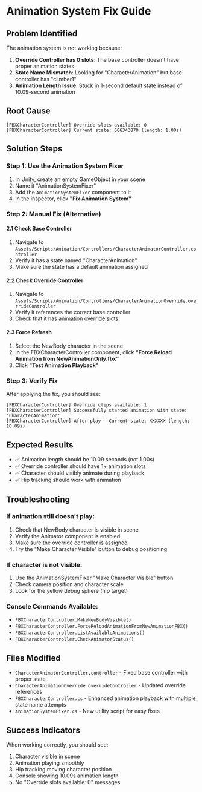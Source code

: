 # Animation System Fix Guide

## Problem Identified
The animation system is not working because:
1. **Override Controller has 0 slots**: The base controller doesn't have proper animation states
2. **State Name Mismatch**: Looking for "CharacterAnimation" but base controller has "climber1"
3. **Animation Length Issue**: Stuck in 1-second default state instead of 10.09-second animation

## Root Cause
```
[FBXCharacterController] Override slots available: 0
[FBXCharacterController] Current state: 606343870 (length: 1.00s)
```

## Solution Steps

### Step 1: Use the Animation System Fixer
1. In Unity, create an empty GameObject in your scene
2. Name it "AnimationSystemFixer"
3. Add the `AnimationSystemFixer` component to it
4. In the inspector, click **"Fix Animation System"**

### Step 2: Manual Fix (Alternative)

#### 2.1 Check Base Controller
1. Navigate to `Assets/Scripts/Animation/Controllers/CharacterAnimatorController.controller`
2. Verify it has a state named "CharacterAnimation"
3. Make sure the state has a default animation assigned

#### 2.2 Check Override Controller
1. Navigate to `Assets/Scripts/Animation/Controllers/CharacterAnimationOverride.overrideController`
2. Verify it references the correct base controller
3. Check that it has animation override slots

#### 2.3 Force Refresh
1. Select the NewBody character in the scene
2. In the FBXCharacterController component, click **"Force Reload Animation from NewAnimationOnly.fbx"**
3. Click **"Test Animation Playback"**

### Step 3: Verify Fix
After applying the fix, you should see:
```
[FBXCharacterController] Override clips available: 1
[FBXCharacterController] Successfully started animation with state: 'CharacterAnimation'
[FBXCharacterController] After play - Current state: XXXXXX (length: 10.09s)
```

## Expected Results
- ✅ Animation length should be 10.09 seconds (not 1.00s)
- ✅ Override controller should have 1+ animation slots
- ✅ Character should visibly animate during playback
- ✅ Hip tracking should work with animation

## Troubleshooting

### If animation still doesn't play:
1. Check that NewBody character is visible in scene
2. Verify the Animator component is enabled
3. Make sure the override controller is assigned
4. Try the "Make Character Visible" button to debug positioning

### If character is not visible:
1. Use the AnimationSystemFixer "Make Character Visible" button
2. Check camera position and character scale
3. Look for the yellow debug sphere (hip target)

### Console Commands Available:
- `FBXCharacterController.MakeNewBodyVisible()`
- `FBXCharacterController.ForceReloadAnimationFromNewAnimationFBX()`
- `FBXCharacterController.ListAvailableAnimations()`
- `FBXCharacterController.CheckAnimatorStatus()`

## Files Modified
- `CharacterAnimatorController.controller` - Fixed base controller with proper state
- `CharacterAnimationOverride.overrideController` - Updated override references
- `FBXCharacterController.cs` - Enhanced animation playback with multiple state name attempts
- `AnimationSystemFixer.cs` - New utility script for easy fixes

## Success Indicators
When working correctly, you should see:
1. Character visible in scene
2. Animation playing smoothly
3. Hip tracking moving character position
4. Console showing 10.09s animation length
5. No "Override slots available: 0" messages 